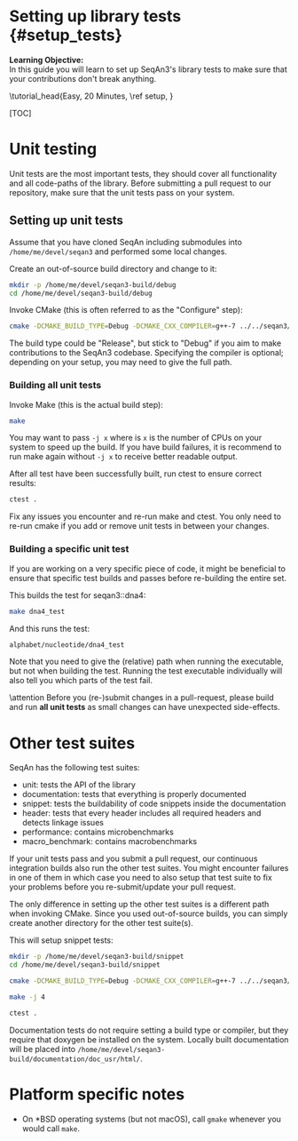 # Setting up library tests {#setup_tests}

<b>Learning Objective:</b><br>
In this guide you will learn to set up SeqAn3's library tests to make sure that your contributions don't break anything.

\tutorial_head{Easy, 20 Minutes, \ref setup, }

[TOC]

# Unit testing

Unit tests are the most important tests, they should cover all functionality and all code-paths of the library.
Before submitting a pull request to our repository, make sure that the unit tests pass on your system.

## Setting up unit tests

Assume that you have cloned SeqAn including submodules into `/home/me/devel/seqan3` and performed some local changes.

Create an out-of-source build directory and change to it:

```bash
mkdir -p /home/me/devel/seqan3-build/debug
cd /home/me/devel/seqan3-build/debug
```

Invoke CMake (this is often referred to as the "Configure" step):

```bash
cmake -DCMAKE_BUILD_TYPE=Debug -DCMAKE_CXX_COMPILER=g++-7 ../../seqan3/test/unit
```

The build type could be "Release", but stick to "Debug" if you aim to make contributions to the SeqAn3 codebase. 
Specifying the compiler is optional; depending on your setup, you may need to give the full path.

### Building all unit tests

Invoke Make (this is the actual build step):

```bash
make
```

You may want to pass `-j x` where is `x` is the number of CPUs on your system to speed up the build.
If you have build failures, it is recommend to run make again without `-j x` to receive better readable output.

After all test have been successfully built, run ctest to ensure correct results:

```bash
ctest .
```

Fix any issues you encounter and re-run make and ctest.
You only need to re-run cmake if you add or remove unit tests in between your changes.

### Building a specific unit test

If you are working on a very specific piece of code, it might be beneficial to ensure that specific test builds and
passes before re-building the entire set.

This builds the test for seqan3::dna4:

```bash
make dna4_test
```

And this runs the test:

```bash
alphabet/nucleotide/dna4_test
```

Note that you need to give the (relative) path when running the executable, but not when building the test.
Running the test executable individually will also tell you which parts of the test fail.

\attention Before you (re-)submit changes in a pull-request, please build and run **all unit tests** as small changes
can have unexpected side-effects.

# Other test suites

SeqAn has the following test suites:

  * unit: tests the API of the library
  * documentation: tests that everything is properly documented
  * snippet: tests the buildability of code snippets inside the documentation
  * header: tests that every header includes all required headers and detects linkage issues
  * performance: contains microbenchmarks
  * macro_benchmark: contains macrobenchmarks

If your unit tests pass and you submit a pull request, our continuous integration builds also run the other test suites.
You might encounter failures in one of them in which case you need to also setup that test suite to fix your problems
before you re-submit/update your pull request.

The only difference in setting up the other test suites is a different path when invoking CMake.
Since you used out-of-source builds, you can simply create another directory for the other test suite(s).

This will setup snippet tests:

```bash
mkdir -p /home/me/devel/seqan3-build/snippet
cd /home/me/devel/seqan3-build/snippet

cmake -DCMAKE_BUILD_TYPE=Debug -DCMAKE_CXX_COMPILER=g++-7 ../../seqan3/test/snippet

make -j 4

ctest .
```

Documentation tests do not require setting a build type or compiler, but they require that doxygen be installed on
the system. Locally built documentation will be placed into
`/home/me/devel/seqan3-build/documentation/doc_usr/html/`.

# Platform specific notes

  * On *BSD operating systems (but not macOS), call `gmake` whenever you would call `make`.
